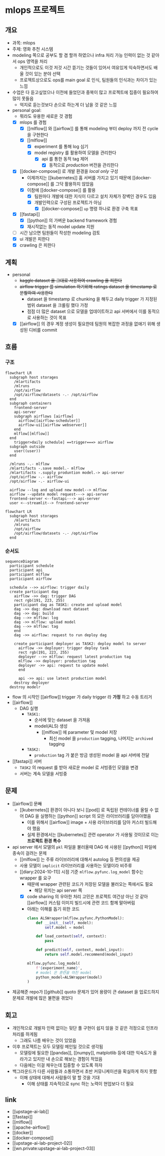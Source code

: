 # mlops 프로젝트

## 개요
- 과목: mlops
- 주제: 영화 추천 시스템
- modeling 쪽으로 공부도 할 겸 할까 하였으나 infra 처리 가능 인력이 없는 것 같아서 ops 영역을 처리
  - 개인적으로도 이것 저것 시간 뜯기는 것들이 있어서 여유있게 익숙하면서도 배울 것이 있는 분야 선택
  - 프로젝트상으로도 ops를 main goal 로 인식, 팀원들의 인식과는 차이가 있는 느낌
- 수업은 다 듣고싶었으나 이전에 들었던과 중복이 많고 프로젝트에 집중이 필요하여 많이 못들음
  - 억지로 듣는것보다 손으로 하는게 더 남을 것 같은 느낌
- personal goal:
  - 뭐라도 유용한 새로운 것 경험
  - [X] mlops 를 경험
    - [X] [[mlflow]] 와 [[airflow]] 를 통해 modeling 부터 deploy 까지 전 cycle을 구현한다
    - [X] [[mlflow]]
      - [X] experiment 를 통해 log 심기
      - [X] model registry 를 활용하여 모델을 관리한다
        - [X] api 를 통한 동적 tag 제어
          - [X] 동적으로 *production* 버전을 관리한다
  - [X] [[docker-compose]] 로 개발 환경을 *local only* 구성
    - 이제까지는 [[kubernetes]] 홈 서버를 가지고 있기 때문에 [[docker-compose]] 를 그닥 활용하지 않았음
    - [X] 이참에 [[docker-compose]] 를 활용
      - [X] 팀원마다 개발에 대한 지식이 다르고 설치 자체가 장벽인 경우도 있음
      - [X] 개발인력으로 구성된 프로젝트가 아님
        - [X] [[docker-compose]] `up` 명령 하나로 환경 구축 목표
  - [X] [[fastapi]]
    - [X] [[python]] 의 가벼운 backend framework 경험
    - [X] 재시작없는 동적 model update 지원
  - [ ] 시간 남으면 팀원들이 작성한 modeling 검토
  - [X] ui 개발은 피한다
  - [X] crawling 은 피한다

## 계획
- personal
  - ~~kaggle dataset 을 그대로 사용하여 crawling 을 피한다~~
  - ~~airflow trigger 를 simulation 하기위해 ratings dataset 을 timestamp 로 분할하여 사용한다~~
    - dataset 을 timestamp 로 chunking 을 해두고 daily trigger 가 지정된 범위 dataset 을 크롤링 했다 가정
    - 점점 더 많은 dataset 으로 모델을 업데이트하고 api 서버에서 이를 동적으로 사용하는 것이 목표
  - [X] [[airflow]] 의 경우 계정 생성이 필요한데 팀원의 복잡한 과정을 없애기 위해 생성된 디비를 commit

## 흐름
### 구조
```mermaid
flowchart LR
  subgraph host storages
    /mlartifacts
    /mlruns
    /opt/airflow
    /opt/airflow/datasets -.- /opt/airflow
  end
  subgraph containers
    frontend-server
    api-server
    subgraph airflows [airflow]
      airflow[[airflow-scheduler]]
      airflow-ui[[airflow webserver]]
    end
    mlflow[[mlflow]]
  end
    trigger>daily schedule] ==trigger===> airflow
  subgraph outside
    user((user))
  end
   
  /mlruns -.- mlflow
  /mlartifacts -.save model.- mlflow
  /mlartifacts -.supply produntion model.-> api-server
  /opt/airflow -.- airflow
  /opt/airflow -.- airflow-ui
  
  airflow --log and upload new model--> mlflow
  airflow --update model request---> api-server
  frontend-server <--fastapi---> api-server
  user <--streamlit--> frontend-server
```
```mermaid
flowchart LR
  subgraph host storages
    /mlartifacts
    /mlruns
    /opt/airflow
    /opt/airflow/datasets -.- /opt/airflow
  end
```

### 순서도
```mermaid
sequenceDiagram
  participant schedule
  participant api
  participant mlflow
  participant airflow
  
  schedule -->> airflow: trigger daily
  create participant dag
    airflow ->> dag: trigger DAG
    rect rgb(191, 223, 255)
    participant dag as TASK1: create and upload model
    dag ->> dag: download next dataset
    dag ->> dag: build
    dag -->> mlflow: log
    dag ->> mlflow: upload model
    dag -->> mlflow: tag
    end
    dag ->> airflow: request to run deploy dag
  
    create participant deployer as TASK2: deploy model to server
      airflow ->> deployer: trigger deploy task
      rect rgb(191, 223, 255)
      deployer -->> mlflow: request latest production tag
      mlflow ->> deployer: production tag 
      deployer ->> api: request to update model
      end
  
      api ->> api: use latest production model
    destroy deployer
  destroy modelr
```
- flow 의 시작인 [[airflow]] trigger 가 daily trigger 라 **가정** 하고 수동 트리거
- [[airflow]]
  - DAG 실행
    - `TASK1:`
      - 순서에 맞는 dataset 을 가져옴
      - model(ALS) 생성
        - [[mlflow]] 에 parameter 및 model 저장
          - 최신 model 을 `production` tagging, 나머지는 `archived` tagging
    - `TASK2:`
      - `production` tag 가 붙은 방금 생성된 model 을 api 서버에 전달
- [[fastapi]] 서버
  - `TASK2` 의 request 를 받아 새로운 model 로 서빙중인 모델을 변경
  - 서버는 계속 모델을 서빙중

## 문제
- [[airflow]] ~~문제~~
  - [[kubernetes]] 환경이 아니다 보니 [[pod]] 로 독립된 컨테이너를 올릴 수 없어 DAG 을 실행하는 [[python]] script 의 모든 라이브러리를 담아야했음
    - 이를 위해서 [[airflow]] image + 사용 라이브러리를 담아 커스터 빌드해야 했음
    - 실제 환경에서는 [[kubernetes]] 관련 operator 가 사용될 것이므로 이는 **프로젝트 환경 특수**
- api server 에서 모델의 `pkl` 파일을 불러올때 DAG 에 사용된 [[python]] 파일에 종속이 걸려는 문제
  - [[mlflow]] 는 주류 라이브러리에 대해서 autolog 등 편의성을 제공
  - 사용 모델이 `implicit` 라이브러리를 사용하는 모델이라 비주류
  - [[diary:2024-10-11]] 시점 기준 `mlflow.pyfunc.log_model` 함수는 wrapper 를 요구
    - 때문에 wrapper 관련된 코드가 저장된 모델을 불러오는 쪽에서도 필요
      - 해당 위치는 api server 쪽
    - [X] code sharing 의 우아한 처리 고민은 프로젝트 여건상 아닌 것 같아 [[airflow]] 커스텀 이미지 빌드시에 관련 코드 함께 말아버림
    - 아래는 이해를 돕기 위한 코드
      ```python
      class ALSWrapper(mlflow.pyfunc.PythonModel):
          def __init__(self, model):
              self.model = model

          def load_context(self, context):
              pass

          def predict(self, context, model_input):
              return self.model.recommend(model_input)

      mlflow.pyfunc.log_model(
          f'{experiment_name}',
          # model 은 훈련을 마친 model
          python_model=ALSWrapper(model)
      )
      ```
- 제공해준 repo가 [[github]] quoto 문제가 있어 용량이 큰 dataset 을 업로드하지 문제로 개발에 많은 불편을 겪었다

## 회고
- 개인적으로 개발자 인력 없이는 뒷단 풀 구현이 쉽지 않을 것 같은 걱정으로 인프라 처리를 하게됨
  - 그래도 나름 배우는 것이 있었음
- 이후 프로젝트는 모두 모델링 메인일 것으로 생각됨
  - 모델링에 필요한 [[pandas]], [[numpy]], matplotlib 등에 대한 익숙도가 올라가고 있지만 내 손으로 해보는 경험이 적었음
  - 다음에는 이걸 채우는데 집중할 수 있도록 하자
- 백그라운드가 다른 사람들과 소통하면서 초반 커뮤니케이션을 확실하게 하지 못함
  - 이해 상태에 대해서 사람들이 말 할 것을 기대
    - 이해 상태를 지속적으로 sync 하는 노력이 현업보다 더 필요

## link
- [[upstage-ai-lab]]
- [[fastapi]]
- [[mlflow]]
- [[apache-airflow]]
- [[docker]]
- [[docker-compose]]
- [[upstage-ai-lab-project-02]]
- [[wn.private:upstage-ai-lab-project-03]]
